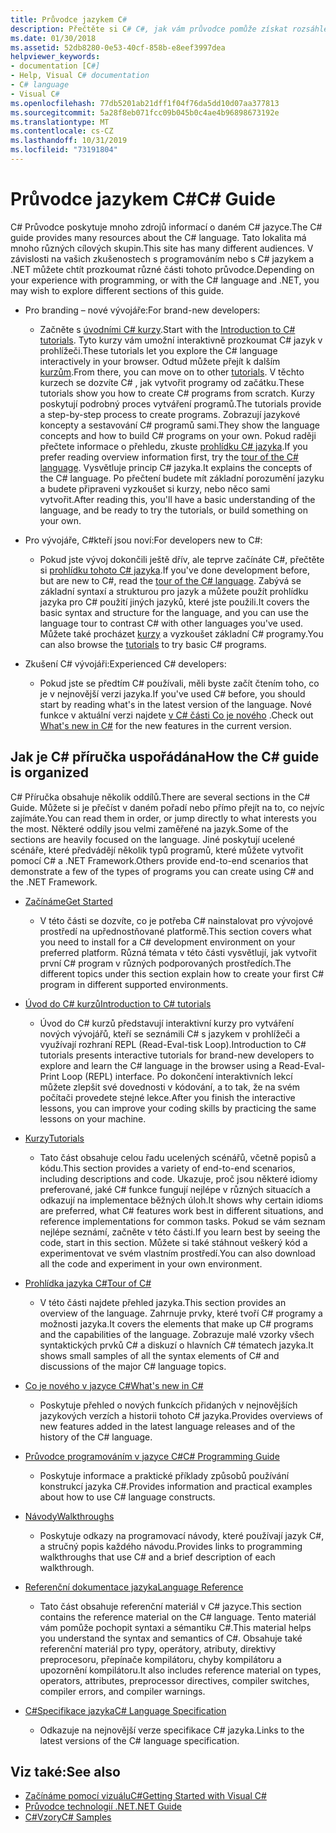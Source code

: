 ```yaml
---
title: Průvodce jazykem C#
description: Přečtěte si C# C#, jak vám průvodce pomůže získat rozsáhlé znalosti, ať už jste novým vývojářem nebo zkušeným odborníkem.
ms.date: 01/30/2018
ms.assetid: 52db8280-0e53-40cf-858b-e8eef3997dea
helpviewer_keywords:
- documentation [C#]
- Help, Visual C# documentation
- C# language
- Visual C#
ms.openlocfilehash: 77db5201ab21dff1f04f76da5dd10d07aa377813
ms.sourcegitcommit: 5a28f8eb071fcc09b045b0c4ae4b96898673192e
ms.translationtype: MT
ms.contentlocale: cs-CZ
ms.lasthandoff: 10/31/2019
ms.locfileid: "73191804"
---
```

# <a name="c-guide"></a><span data-ttu-id="ded37-103">Průvodce jazykem C#</span><span class="sxs-lookup"><span data-stu-id="ded37-103">C# Guide</span></span>

<span data-ttu-id="ded37-104">C# Průvodce poskytuje mnoho zdrojů informací o daném C# jazyce.</span><span class="sxs-lookup"><span data-stu-id="ded37-104">The C# guide provides many resources about the C# language.</span></span> <span data-ttu-id="ded37-105">Tato lokalita má mnoho různých cílových skupin.</span><span class="sxs-lookup"><span data-stu-id="ded37-105">This site has many different audiences.</span></span> <span data-ttu-id="ded37-106">V závislosti na vašich zkušenostech s programováním nebo s C# jazykem a .NET můžete chtít prozkoumat různé části tohoto průvodce.</span><span class="sxs-lookup"><span data-stu-id="ded37-106">Depending on your experience with programming, or with the C# language and .NET, you may wish to explore different sections of this guide.</span></span>

- <span data-ttu-id="ded37-107">Pro branding – nové vývojáře:</span><span class="sxs-lookup"><span data-stu-id="ded37-107">For brand-new developers:</span></span>
  - <span data-ttu-id="ded37-108">Začněte s [úvodními C# kurzy](tutorials/intro-to-csharp/index.md).</span><span class="sxs-lookup"><span data-stu-id="ded37-108">Start with the [Introduction to C# tutorials](tutorials/intro-to-csharp/index.md).</span></span> <span data-ttu-id="ded37-109">Tyto kurzy vám umožní interaktivně prozkoumat C# jazyk v prohlížeči.</span><span class="sxs-lookup"><span data-stu-id="ded37-109">These tutorials let you explore the C# language interactively in your browser.</span></span> <span data-ttu-id="ded37-110">Odtud můžete přejít k dalším [kurzům](tutorials/index.md).</span><span class="sxs-lookup"><span data-stu-id="ded37-110">From there, you can move on to other [tutorials](tutorials/index.md).</span></span> <span data-ttu-id="ded37-111">V těchto kurzech se dozvíte C# , jak vytvořit programy od začátku.</span><span class="sxs-lookup"><span data-stu-id="ded37-111">These tutorials show you how to create C# programs from scratch.</span></span> <span data-ttu-id="ded37-112">Kurzy poskytují podrobný proces vytváření programů.</span><span class="sxs-lookup"><span data-stu-id="ded37-112">The tutorials provide a step-by-step process to create programs.</span></span> <span data-ttu-id="ded37-113">Zobrazují jazykové koncepty a sestavování C# programů sami.</span><span class="sxs-lookup"><span data-stu-id="ded37-113">They show the language concepts and how to build C# programs on your own.</span></span> <span data-ttu-id="ded37-114">Pokud raději přečtete informace o přehledu, zkuste [prohlídku C# jazyka](tour-of-csharp/index.md).</span><span class="sxs-lookup"><span data-stu-id="ded37-114">If you prefer reading overview information first, try the [tour of the C# language](tour-of-csharp/index.md).</span></span> <span data-ttu-id="ded37-115">Vysvětluje princip C# jazyka.</span><span class="sxs-lookup"><span data-stu-id="ded37-115">It explains the concepts of the C# language.</span></span> <span data-ttu-id="ded37-116">Po přečtení budete mít základní porozumění jazyku a budete připraveni vyzkoušet si kurzy, nebo něco sami vytvořit.</span><span class="sxs-lookup"><span data-stu-id="ded37-116">After reading this, you'll have a basic understanding of the language, and be ready to try the tutorials, or build something on your own.</span></span>

- <span data-ttu-id="ded37-117">Pro vývojáře, C#kteří jsou noví:</span><span class="sxs-lookup"><span data-stu-id="ded37-117">For developers new to C#:</span></span>
  - <span data-ttu-id="ded37-118">Pokud jste vývoj dokončili ještě dřív, ale teprve začínáte C#, přečtěte si [prohlídku tohoto C# jazyka](tour-of-csharp/index.md).</span><span class="sxs-lookup"><span data-stu-id="ded37-118">If you've done development before, but are new to C#, read the [tour of the C# language](tour-of-csharp/index.md).</span></span> <span data-ttu-id="ded37-119">Zabývá se základní syntaxí a strukturou pro jazyk a můžete použít prohlídku jazyka pro C# použití jiných jazyků, které jste použili.</span><span class="sxs-lookup"><span data-stu-id="ded37-119">It covers the basic syntax and structure for the language, and you can use the language tour to contrast C# with other languages you've used.</span></span> <span data-ttu-id="ded37-120">Můžete také procházet [kurzy](tutorials/index.md) a vyzkoušet základní C# programy.</span><span class="sxs-lookup"><span data-stu-id="ded37-120">You can also browse the [tutorials](tutorials/index.md) to try basic C# programs.</span></span>

- <span data-ttu-id="ded37-121">Zkušení C# vývojáři:</span><span class="sxs-lookup"><span data-stu-id="ded37-121">Experienced C# developers:</span></span>
  - <span data-ttu-id="ded37-122">Pokud jste se předtím C# používali, měli byste začít čtením toho, co je v nejnovější verzi jazyka.</span><span class="sxs-lookup"><span data-stu-id="ded37-122">If you've used C# before, you should start by reading what's in the latest version of the language.</span></span> <span data-ttu-id="ded37-123">Nové funkce v aktuální verzi najdete [v C# části Co je nového](whats-new/index.md) .</span><span class="sxs-lookup"><span data-stu-id="ded37-123">Check out [What's new in C#](whats-new/index.md) for the new features in the current version.</span></span>

## <a name="how-the-c-guide-is-organized"></a><span data-ttu-id="ded37-124">Jak je C# příručka uspořádána</span><span class="sxs-lookup"><span data-stu-id="ded37-124">How the C# guide is organized</span></span>

<span data-ttu-id="ded37-125">C# Příručka obsahuje několik oddílů.</span><span class="sxs-lookup"><span data-stu-id="ded37-125">There are several sections in the C# Guide.</span></span> <span data-ttu-id="ded37-126">Můžete si je přečíst v daném pořadí nebo přímo přejít na to, co nejvíc zajímáte.</span><span class="sxs-lookup"><span data-stu-id="ded37-126">You can read them in order, or jump directly to what interests you the most.</span></span> <span data-ttu-id="ded37-127">Některé oddíly jsou velmi zaměřené na jazyk.</span><span class="sxs-lookup"><span data-stu-id="ded37-127">Some of the sections are heavily focused on the language.</span></span> <span data-ttu-id="ded37-128">Jiné poskytují ucelené scénáře, které předvádějí několik typů programů, které můžete vytvořit pomocí C# a .NET Framework.</span><span class="sxs-lookup"><span data-stu-id="ded37-128">Others provide end-to-end scenarios that demonstrate a few of the types of programs you can create using C# and the .NET Framework.</span></span>

- [<span data-ttu-id="ded37-129">Začínáme</span><span class="sxs-lookup"><span data-stu-id="ded37-129">Get Started</span></span>](getting-started/index.md)
  - <span data-ttu-id="ded37-130">V této části se dozvíte, co je potřeba C# nainstalovat pro vývojové prostředí na upřednostňované platformě.</span><span class="sxs-lookup"><span data-stu-id="ded37-130">This section covers what you need to install for a C# development environment on your preferred platform.</span></span> <span data-ttu-id="ded37-131">Různá témata v této části vysvětlují, jak vytvořit první C# program v různých podporovaných prostředích.</span><span class="sxs-lookup"><span data-stu-id="ded37-131">The different topics under this section explain how to create your first C# program in different supported environments.</span></span>

- [<span data-ttu-id="ded37-132">Úvod do C# kurzů</span><span class="sxs-lookup"><span data-stu-id="ded37-132">Introduction to C# tutorials</span></span>](tutorials/intro-to-csharp/index.md)
  - <span data-ttu-id="ded37-133">Úvod do C# kurzů představují interaktivní kurzy pro vytváření nových vývojářů, kteří se seznámili C# s jazykem v prohlížeči a využívají rozhraní REPL (Read-Eval-tisk Loop).</span><span class="sxs-lookup"><span data-stu-id="ded37-133">Introduction to C# tutorials presents interactive tutorials for brand-new developers to explore and learn the C# language in the browser using a Read-Eval-Print Loop (REPL) interface.</span></span> <span data-ttu-id="ded37-134">Po dokončení interaktivních lekcí můžete zlepšit své dovednosti v kódování, a to tak, že na svém počítači provedete stejné lekce.</span><span class="sxs-lookup"><span data-stu-id="ded37-134">After you finish the interactive lessons, you can improve your coding skills by practicing the same lessons on your machine.</span></span>

- [<span data-ttu-id="ded37-135">Kurzy</span><span class="sxs-lookup"><span data-stu-id="ded37-135">Tutorials</span></span>](tutorials/index.md)
  - <span data-ttu-id="ded37-136">Tato část obsahuje celou řadu ucelených scénářů, včetně popisů a kódu.</span><span class="sxs-lookup"><span data-stu-id="ded37-136">This section provides a variety of end-to-end scenarios, including descriptions and code.</span></span> <span data-ttu-id="ded37-137">Ukazuje, proč jsou některé idiomy preferované, jaké C# funkce fungují nejlépe v různých situacích a odkazují na implementace běžných úloh.</span><span class="sxs-lookup"><span data-stu-id="ded37-137">It shows why certain idioms are preferred, what C# features work best in different situations, and reference implementations for common tasks.</span></span> <span data-ttu-id="ded37-138">Pokud se vám seznam nejlépe seznámí, začněte v této části.</span><span class="sxs-lookup"><span data-stu-id="ded37-138">If you learn best by seeing the code, start in this section.</span></span> <span data-ttu-id="ded37-139">Můžete si také stáhnout veškerý kód a experimentovat ve svém vlastním prostředí.</span><span class="sxs-lookup"><span data-stu-id="ded37-139">You can also download all the code and experiment in your own environment.</span></span>

- [<span data-ttu-id="ded37-140">Prohlídka jazyka C#</span><span class="sxs-lookup"><span data-stu-id="ded37-140">Tour of C#</span></span>](tour-of-csharp/index.md)
  - <span data-ttu-id="ded37-141">V této části najdete přehled jazyka.</span><span class="sxs-lookup"><span data-stu-id="ded37-141">This section provides an overview of the language.</span></span> <span data-ttu-id="ded37-142">Zahrnuje prvky, které tvoří C# programy a možnosti jazyka.</span><span class="sxs-lookup"><span data-stu-id="ded37-142">It covers the elements that make up C# programs and the capabilities of the language.</span></span> <span data-ttu-id="ded37-143">Zobrazuje malé vzorky všech syntaktických prvků C# a diskuzí o hlavních C# tématech jazyka.</span><span class="sxs-lookup"><span data-stu-id="ded37-143">It shows small samples of all the syntax elements of C# and discussions of the major C# language topics.</span></span>

- [<span data-ttu-id="ded37-144">Co je nového v jazyce C#</span><span class="sxs-lookup"><span data-stu-id="ded37-144">What's new in C#</span></span>](whats-new/index.md)
  - <span data-ttu-id="ded37-145">Poskytuje přehled o nových funkcích přidaných v nejnovějších jazykových verzích a historii tohoto C# jazyka.</span><span class="sxs-lookup"><span data-stu-id="ded37-145">Provides overviews of new features added in the latest language releases and of the history of the C# language.</span></span>

<!--
- [.NET Compiler Platform SDK](roslyn-sdk/index.md)
  - The .NET Compiler Platform SDK enables you to write components that analyze code, and suggest or make improvements to that code. In this section, you'll learn how the APIs are organized, and how you can create code that enables rules and practices for your team. You'll also see samples, end-to-end scenarios, and links to other libraries with more examples using these APIs.
-->

- [<span data-ttu-id="ded37-146">Průvodce programováním v jazyce C#</span><span class="sxs-lookup"><span data-stu-id="ded37-146">C# Programming Guide</span></span>](./programming-guide/index.md)
  - <span data-ttu-id="ded37-147">Poskytuje informace a praktické příklady způsobů používání konstrukcí jazyka C#.</span><span class="sxs-lookup"><span data-stu-id="ded37-147">Provides information and practical examples about how to use C# language constructs.</span></span>

- [<span data-ttu-id="ded37-148">Návody</span><span class="sxs-lookup"><span data-stu-id="ded37-148">Walkthroughs</span></span>](./walkthroughs.md)
  - <span data-ttu-id="ded37-149">Poskytuje odkazy na programovací návody, které používají jazyk C#, a stručný popis každého návodu.</span><span class="sxs-lookup"><span data-stu-id="ded37-149">Provides links to programming walkthroughs that use C# and a brief description of each walkthrough.</span></span>

- [<span data-ttu-id="ded37-150">Referenční dokumentace jazyka</span><span class="sxs-lookup"><span data-stu-id="ded37-150">Language Reference</span></span>](language-reference/index.md)
  - <span data-ttu-id="ded37-151">Tato část obsahuje referenční materiál v C# jazyce.</span><span class="sxs-lookup"><span data-stu-id="ded37-151">This section contains the reference material on the C# language.</span></span> <span data-ttu-id="ded37-152">Tento materiál vám pomůže pochopit syntaxi a sémantiku C#.</span><span class="sxs-lookup"><span data-stu-id="ded37-152">This material helps you understand the syntax and semantics of C#.</span></span> <span data-ttu-id="ded37-153">Obsahuje také referenční materiál pro typy, operátory, atributy, direktivy preprocesoru, přepínače kompilátoru, chyby kompilátoru a upozornění kompilátoru.</span><span class="sxs-lookup"><span data-stu-id="ded37-153">It also includes reference material on types, operators, attributes, preprocessor directives, compiler switches, compiler errors, and compiler warnings.</span></span>

- [<span data-ttu-id="ded37-154">C#Specifikace jazyka</span><span class="sxs-lookup"><span data-stu-id="ded37-154">C# Language Specification</span></span>](./language-reference/language-specification/index.md)
  - <span data-ttu-id="ded37-155">Odkazuje na nejnovější verze specifikace C# jazyka.</span><span class="sxs-lookup"><span data-stu-id="ded37-155">Links to the latest versions of the C# language specification.</span></span>

## <a name="see-also"></a><span data-ttu-id="ded37-156">Viz také:</span><span class="sxs-lookup"><span data-stu-id="ded37-156">See also</span></span>

- [<span data-ttu-id="ded37-157">Začínáme pomocí vizuáluC#</span><span class="sxs-lookup"><span data-stu-id="ded37-157">Getting Started with Visual C#</span></span>](/visualstudio/ide/quickstart-csharp-console)
- [<span data-ttu-id="ded37-158">Průvodce technologií .NET</span><span class="sxs-lookup"><span data-stu-id="ded37-158">.NET Guide</span></span>](../standard/index.md)
- [<span data-ttu-id="ded37-159">C#Vzory</span><span class="sxs-lookup"><span data-stu-id="ded37-159">C# Samples</span></span>](https://code.msdn.microsoft.com/site/search?f%5B0%5D.Type=ProgrammingLanguage&f%5B0%5D.Value=C%23&f%5B0%5D.Text=C%23)
